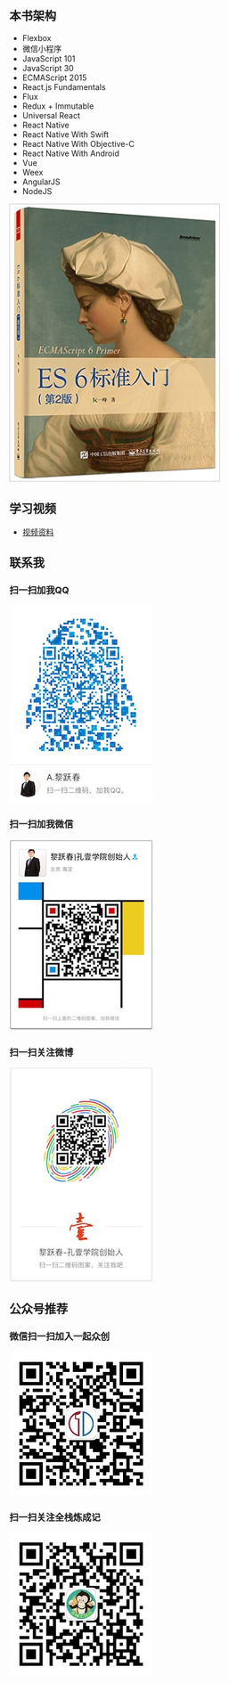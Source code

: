 ## 本书架构
- Flexbox
- 微信小程序
- JavaScript 101
- JavaScript 30
- ECMAScript 2015
- React.js Fundamentals
- Flux
- Redux + Immutable
- Universal React
- React Native
- React Native With Swift
- React Native With Objective-C
- React Native With Android
- Vue
- Weex
- AngularJS
- NodeJS

[![cover](images/cover_thumbnail.jpg)](images/cover-2nd.jpg)

## 学习视频
- [视频资料](http://liyuechun.com.cn/course/2623)

## 联系我
### 扫一扫加我QQ
[![cover](images/qq.jpg)](images/qq.jpg)
### 扫一扫加我微信
[![cover](images/weixin.jpg)](images/weixin.jpg)
### 扫一扫关注微博
[![cover](images/weibo.jpg)](images/weibo.jpg)


## 公众号推荐
### 微信扫一扫加入一起众创
[![cover](images/yiqizhongchuang.jpg)](images/yiqizhongchuang.jpg)
### 扫一扫关注全栈炼成记
[![cover](images/fullstack.jpg)](images/fullstack.jpg)

